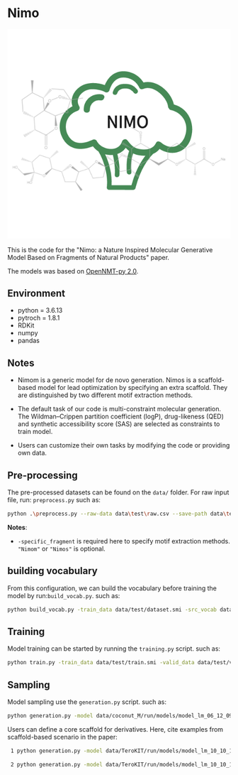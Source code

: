 # Nimo
![img.png](img.png)

This is the code for the "Nimo: a Nature Inspired Molecular Generative Model Based on Fragments of Natural Products" paper.

The models was based on [OpenNMT-py 2.0](http://opennmt.net/OpenNMT-py/).

## Environment
- python = 3.6.13
- pytroch = 1.8.1
- RDKit
- numpy
- pandas

## Notes
- Nimom is a generic model for de novo generation.
Nimos is a scaffold-based model for lead optimization by specifying an extra scaffold. They are distinguished by two different motif extraction methods.


- The default task of our code is multi-constraint molecular generation. 
The Wildman–Crippen partition coefficient (logP), drug-likeness (QED) and synthetic accessibility score (SAS) are selected as constraints to train model. 


- Users can customize their own tasks by modifying the code or providing own data.


## Pre-processing 

The pre-processed datasets can be found on the `data/` folder. For raw input file, run: `preprocess.py`
 such as:

```bash
python .\preprocess.py --raw-data data\test\raw.csv --save-path data\test --specific_fragment Nimom
```

**Notes**:
- `-specific_fragment` is required here to specify motif extraction methods. `"Nimom"` or `"Nimos"` is optional.


## building vocabulary

From this configuration, we can build the vocabulary before training the model by run:`build_vocab.py`. such as:
```bash
python build_vocab.py -train_data data/test/dataset.smi -src_vocab data/test/run/test.vocab.src --n_sample -1
```


## Training

Model training can be started by running the `training.py` script. such as:
```bash
python train.py -train_data data/test/train.smi -valid_data data/test/valid.smi -src_vocab data/test/run/test.vocab.src -save_model data/test/run/models/model_lm -tensorboard_log_dir data/test/run/tensorboard
```


## Sampling 

Model sampling use the `generation.py` script. such as:
```bash
python generation.py -model data/coconut_M/run/models/model_lm_06_12_09_06_epoch_50000.pt -src data/coconut_M/lm_input.txt -output data/coconut_M/lm_pred.txt -n_best 5 -beam_size 10
```
Users can define a core scaffold for derivatives. Here, cite examples from scaffold-based scenario in the paper:

```bash
 1 python generation.py -model data/TeroKIT/run/models/model_lm_10_10_19_30_epoch_55000.pt -src data/TeroKIT/lm_input_scaffold1.txt -output data/TeroKIT/lm_scaffold1.txt -n_best 100 -beam_size 200 -scaffold 'C=C1CC[C@H]2C([*])([*])CCCC2([*])C1[*]'
```
```bash
 2 python generation.py -model data/TeroKIT/run/models/model_lm_10_10_19_30_epoch_55000.pt -src data/TeroKIT/lm_input_scaffold2.txt -output data/TeroKIT/lm_scaffold2.txt -n_best 100 -beam_size 200 --scaffold 'C1CC2([*])[C@@H](CCC3([*])[C@@H]2CC[C@@H]2[C@H]4C([*])CCC4([*])CCC23[*])C([*])([*])C1[*]'
```







